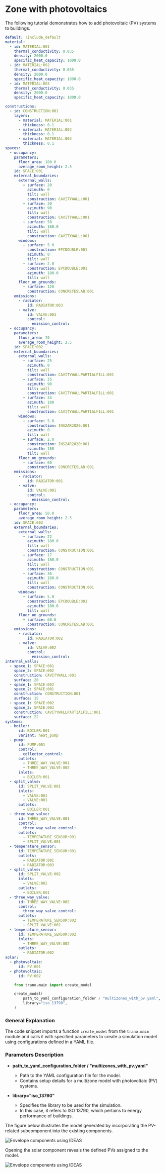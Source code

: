 # Zone with photovoltaics
The following tutorial demonstrates how to add photovoltaic (PV) systems to buildings.


```yaml
default: !include_default
material:
  - id: MATERIAL:001
    thermal_conductivity: 0.035
    density: 2000.0
    specific_heat_capacity: 1000.0
  - id: MATERIAL:002
    thermal_conductivity: 0.035
    density: 2000.0
    specific_heat_capacity: 1000.0
  - id: MATERIAL:003
    thermal_conductivity: 0.035
    density: 2000.0
    specific_heat_capacity: 1000.0

constructions:
  - id: CONSTRUCTION:001
    layers:
      - material: MATERIAL:001
        thickness: 0.1
      - material: MATERIAL:002
        thickness: 0.1
      - material: MATERIAL:003
        thickness: 0.1
spaces:
  - occupancy:
    parameters:
      floor_area: 100.0
      average_room_height: 2.5
    id: SPACE:001
    external_boundaries:
      external_walls:
        - surface: 20
          azimuth: 0
          tilt: wall
          construction: CAVITYWALL:001
        - surface: 30
          azimuth: 90
          tilt: wall
          construction: CAVITYWALL:001
        - surface: 50
          azimuth: 180.0
          tilt: wall
          construction: CAVITYWALL:001
      windows:
        - surface: 5.0
          construction: EPCDOUBLE:001
          azimuth: 0
          tilt: wall
        - surface: 2.0
          construction: EPCDOUBLE:001
          azimuth: 180.0
          tilt: wall
      floor_on_grounds:
        - surface: 120
          construction: CONCRETESLAB:001
    emissions:
      - radiator:
          id: RADIATOR:003
      - valve:
          id: VALVE:003
          control:
            emission_control:
  - occupancy:
    parameters:
      floor_area: 70
      average_room_height: 2.5
    id: SPACE:002
    external_boundaries:
      external_walls:
        - surface: 25
          azimuth: 0
          tilt: wall
          construction: CAVITYWALLPARTIALFILL:001
        - surface: 25
          azimuth: 90
          tilt: wall
          construction: CAVITYWALLPARTIALFILL:001
        - surface: 34
          azimuth: 180
          tilt: wall
          construction: CAVITYWALLPARTIALFILL:001
      windows:
        - surface: 5.0
          construction: INS2AR2020:001
          azimuth: 0
          tilt: wall
        - surface: 2.0
          construction: INS2AR2020:001
          azimuth: 180
          tilt: wall
      floor_on_grounds:
        - surface: 60
          construction: CONCRETESLAB:001
    emissions:
      - radiator:
          id: RADIATOR:001
      - valve:
          id: VALVE:001
          control:
            emission_control:
  - occupancy:
    parameters:
      floor_area: 50.0
      average_room_height: 2.5
    id: SPACE:003
    external_boundaries:
      external_walls:
        - surface: 22
          azimuth: 180.0
          tilt: wall
          construction: CONSTRUCTION:001
        - surface: 17
          azimuth: 180.0
          tilt: wall
          construction: CONSTRUCTION:001
        - surface: 36
          azimuth: 180.0
          tilt: wall
          construction: CONSTRUCTION:001
      windows:
        - surface: 5.0
          construction: EPCDOUBLE:001
          azimuth: 180.0
          tilt: wall
      floor_on_grounds:
        - surface: 60.0
          construction: CONCRETESLAB:001
    emissions:
      - radiator:
          id: RADIATOR:002
      - valve:
          id: VALVE:002
          control:
            emission_control:
internal_walls:
  - space_1: SPACE:001
    space_2: SPACE:002
    construction: CAVITYWALL:001
    surface: 20
  - space_1: SPACE:002
    space_2: SPACE:001
    construction: CONSTRUCTION:001
    surface: 15
  - space_1: SPACE:002
    space_2: SPACE:003
    construction: CAVITYWALLPARTIALFILL:001
    surface: 22
systems:
  - boiler:
      id: BOILER:001
      variant: heat_pump
  - pump:
      id: PUMP:001
      control:
        collector_control:
      outlets:
        - THREE_WAY_VALVE:001
        - THREE_WAY_VALVE:002
      inlets:
        - BOILER:001
  - split_valve:
      id: SPLIT_VALVE:001
      inlets:
        - VALVE:003
        - VALVE:001
      outlets:
        - BOILER:001
  - three_way_valve:
      id: THREE_WAY_VALVE:001
      control:
        three_way_valve_control:
      outlets:
        - TEMPERATURE_SENSOR:001
        - SPLIT_VALVE:001
  - temperature_sensor:
      id: TEMPERATURE_SENSOR:001
      outlets:
        - RADIATOR:001
        - RADIATOR:003
  - split_valve:
      id: SPLIT_VALVE:002
      inlets:
        - VALVE:002
      outlets:
        - BOILER:001
  - three_way_valve:
      id: THREE_WAY_VALVE:002
      control:
        three_way_valve_control:
      outlets:
        - TEMPERATURE_SENSOR:002
        - SPLIT_VALVE:002
  - temperature_sensor:
      id: TEMPERATURE_SENSOR:002
      inlets:
        - THREE_WAY_VALVE:002
      outlets:
        - RADIATOR:002
solar:
  - photovoltaic:
      id: PV:001
  - photovoltaic:
      id: PV:002
```
            


```python title='Test tutorials'
    from trano.main import create_model

    create_model(
        path_to_yaml_configuration_folder / "multizones_with_pv.yaml",
        library="iso_13790",
    )

```
### General Explanation
The code snippet imports a function `create_model` from the `trano.main` module and calls it with specified parameters to create a simulation model using configurations defined in a YAML file.

### Parameters Description
- **path_to_yaml_configuration_folder / "multizones_with_pv.yaml"**
  - Path to the YAML configuration file for the model.
  - Contains setup details for a multizone model with photovoltaic (PV) systems.

- **library="iso_13790"**
  - Specifies the library to be used for the simulation.
  - In this case, it refers to ISO 13790, which pertains to energy performance of buildings.


The figure below illustrates the model generated by incorporating the PV-related subcomponent into the existing components.

![Envelope components using IDEAS](./img/pv_1.jpg)

Opening the solar component reveals the defined PVs assigned to the model.

![Envelope components using IDEAS](./img/pv_2.jpg)

